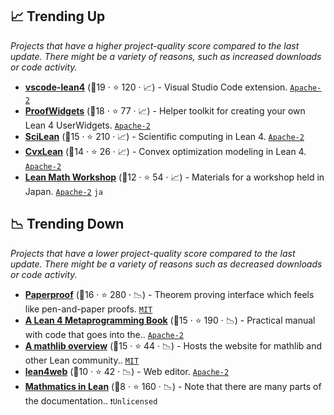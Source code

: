 ## 📈 Trending Up

_Projects that have a higher project-quality score compared to the last update. There might be a variety of reasons, such as increased downloads or code activity._

- <b><a href="https://github.com/leanprover/vscode-lean4">vscode-lean4</a></b> (🥇19 ·  ⭐ 120 · 📈) - Visual Studio Code extension. <code><a href="http://bit.ly/3nYMfla">Apache-2</a></code>
- <b><a href="https://github.com/leanprover-community/ProofWidgets4">ProofWidgets</a></b> (🥇18 ·  ⭐ 77 · 📈) - Helper toolkit for creating your own Lean 4 UserWidgets. <code><a href="http://bit.ly/3nYMfla">Apache-2</a></code>
- <b><a href="https://github.com/lecopivo/SciLean">SciLean</a></b> (🥇15 ·  ⭐ 210 · 📈) - Scientific computing in Lean 4. <code><a href="http://bit.ly/3nYMfla">Apache-2</a></code>
- <b><a href="https://github.com/verified-optimization/CvxLean">CvxLean</a></b> (🥈14 ·  ⭐ 26 · 📈) - Convex optimization modeling in Lean 4. <code><a href="http://bit.ly/3nYMfla">Apache-2</a></code>
- <b><a href="https://github.com/yuma-mizuno/lean-math-workshop">Lean Math Workshop</a></b> (🥇12 ·  ⭐ 54 · 📈) - Materials for a workshop held in Japan. <code><a href="http://bit.ly/3nYMfla">Apache-2</a></code> <code>ja</code>

## 📉 Trending Down

_Projects that have a lower project-quality score compared to the last update. There might be a variety of reasons such as decreased downloads or code activity._

- <b><a href="https://github.com/Paper-Proof/paperproof">Paperproof</a></b> (🥉16 ·  ⭐ 280 · 📉) - Theorem proving interface which feels like pen-and-paper proofs. <code><a href="http://bit.ly/34MBwT8">MIT</a></code>
- <b><a href="https://github.com/leanprover-community/lean4-metaprogramming-book">A Lean 4 Metaprogramming Book</a></b> (🥇15 ·  ⭐ 190 · 📉) - Practical manual with code that goes into the.. <code><a href="http://bit.ly/3nYMfla">Apache-2</a></code>
- <b><a href="https://leanprover-community.github.io/mathlib-overview.html">A mathlib overview</a></b> (🥇15 ·  ⭐ 44 · 📉) - Hosts the website for mathlib and other Lean community.. <code><a href="http://bit.ly/34MBwT8">MIT</a></code>
- <b><a href="https://live.lean-lang.org/">lean4web</a></b> (🥉10 ·  ⭐ 42 · 📉) - Web editor. <code><a href="http://bit.ly/3nYMfla">Apache-2</a></code>
- <b><a href="https://leanprover-community.github.io/mathematics_in_lean/">Mathmatics in Lean</a></b> (🥉8 ·  ⭐ 160 · 📉) - Note that there are many parts of the documentation.. <code>❗Unlicensed</code>

